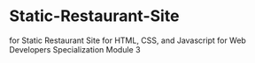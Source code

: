 # Static-Restaurant-Site
for Static Restaurant Site for HTML, CSS, and Javascript for Web Developers Specialization Module 3
